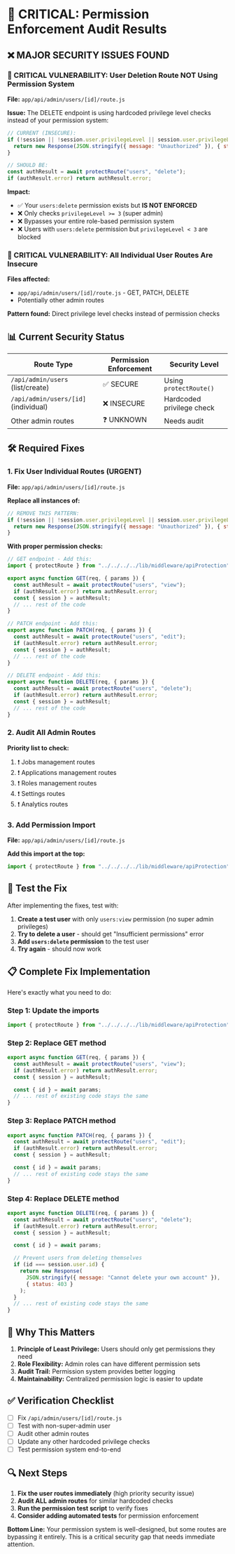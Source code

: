 # 🚨 CRITICAL: Permission Enforcement Audit Results

## ❌ **MAJOR SECURITY ISSUES FOUND**

### **🔴 CRITICAL VULNERABILITY: User Deletion Route NOT Using Permission System**

**File:** `app/api/admin/users/[id]/route.js`

**Issue:** The DELETE endpoint is using hardcoded privilege level checks instead of your permission system:

```javascript
// CURRENT (INSECURE):
if (!session || !session.user.privilegeLevel || session.user.privilegeLevel < 3) {
  return new Response(JSON.stringify({ message: "Unauthorized" }), { status: 401 });
}

// SHOULD BE:
const authResult = await protectRoute("users", "delete");
if (authResult.error) return authResult.error;
```

**Impact:** 
- ✅ Your `users:delete` permission exists but **IS NOT ENFORCED**
- ❌ Only checks `privilegeLevel >= 3` (super admin)
- ❌ Bypasses your entire role-based permission system
- ❌ Users with `users:delete` permission but `privilegeLevel < 3` are blocked

### **🔴 CRITICAL VULNERABILITY: All Individual User Routes Are Insecure**

**Files affected:**
- `app/api/admin/users/[id]/route.js` - GET, PATCH, DELETE
- Potentially other admin routes

**Pattern found:** Direct privilege level checks instead of permission checks

## 📊 **Current Security Status**

| Route Type | Permission Enforcement | Security Level |
|------------|----------------------|----------------|
| `/api/admin/users` (list/create) | ✅ SECURE | Using `protectRoute()` |
| `/api/admin/users/[id]` (individual) | ❌ INSECURE | Hardcoded privilege check |
| Other admin routes | ❓ UNKNOWN | Needs audit |

## 🛠️ **Required Fixes**

### **1. Fix User Individual Routes (URGENT)**

**File:** `app/api/admin/users/[id]/route.js`

**Replace all instances of:**
```javascript
// REMOVE THIS PATTERN:
if (!session || !session.user.privilegeLevel || session.user.privilegeLevel < 3) {
  return new Response(JSON.stringify({ message: "Unauthorized" }), { status: 401 });
}
```

**With proper permission checks:**
```javascript
// GET endpoint - Add this:
import { protectRoute } from "../../../../lib/middleware/apiProtection";

export async function GET(req, { params }) {
  const authResult = await protectRoute("users", "view");
  if (authResult.error) return authResult.error;
  const { session } = authResult;
  // ... rest of the code
}

// PATCH endpoint - Add this:
export async function PATCH(req, { params }) {
  const authResult = await protectRoute("users", "edit");
  if (authResult.error) return authResult.error;
  const { session } = authResult;
  // ... rest of the code
}

// DELETE endpoint - Add this:
export async function DELETE(req, { params }) {
  const authResult = await protectRoute("users", "delete");
  if (authResult.error) return authResult.error;
  const { session } = authResult;
  // ... rest of the code
}
```

### **2. Audit All Admin Routes**

**Priority list to check:**
1. ❗ Jobs management routes
2. ❗ Applications management routes  
3. ❗ Roles management routes
4. ❗ Settings routes
5. ❗ Analytics routes

### **3. Add Permission Import**

**File:** `app/api/admin/users/[id]/route.js`

**Add this import at the top:**
```javascript
import { protectRoute } from "../../../../lib/middleware/apiProtection";
```

## 🧪 **Test the Fix**

After implementing the fixes, test with:

1. **Create a test user** with only `users:view` permission (no super admin privileges)
2. **Try to delete a user** - should get "Insufficient permissions" error
3. **Add `users:delete` permission** to the test user
4. **Try again** - should now work

## 📋 **Complete Fix Implementation**

Here's exactly what you need to do:

### **Step 1: Update the imports**
```javascript
import { protectRoute } from "../../../../lib/middleware/apiProtection";
```

### **Step 2: Replace GET method**
```javascript
export async function GET(req, { params }) {
  const authResult = await protectRoute("users", "view");
  if (authResult.error) return authResult.error;
  const { session } = authResult;

  const { id } = await params;
  // ... rest of existing code stays the same
}
```

### **Step 3: Replace PATCH method**
```javascript
export async function PATCH(req, { params }) {
  const authResult = await protectRoute("users", "edit");
  if (authResult.error) return authResult.error;
  const { session } = authResult;

  const { id } = await params;
  // ... rest of existing code stays the same
}
```

### **Step 4: Replace DELETE method**
```javascript
export async function DELETE(req, { params }) {
  const authResult = await protectRoute("users", "delete");
  if (authResult.error) return authResult.error;
  const { session } = authResult;

  const { id } = await params;

  // Prevent users from deleting themselves
  if (id === session.user.id) {
    return new Response(
      JSON.stringify({ message: "Cannot delete your own account" }),
      { status: 403 }
    );
  }
  // ... rest of existing code stays the same
}
```

## 🎯 **Why This Matters**

1. **Principle of Least Privilege:** Users should only get permissions they need
2. **Role Flexibility:** Admin roles can have different permission sets
3. **Audit Trail:** Permission system provides better logging
4. **Maintainability:** Centralized permission logic is easier to update

## ✅ **Verification Checklist**

- [ ] Fix `/api/admin/users/[id]/route.js` 
- [ ] Test with non-super-admin user
- [ ] Audit other admin routes
- [ ] Update any other hardcoded privilege checks
- [ ] Test permission system end-to-end

## 🔍 **Next Steps**

1. **Fix the user routes immediately** (high priority security issue)
2. **Audit ALL admin routes** for similar hardcoded checks
3. **Run the permission test script** to verify fixes
4. **Consider adding automated tests** for permission enforcement

**Bottom Line:** Your permission system is well-designed, but some routes are bypassing it entirely. This is a critical security gap that needs immediate attention.